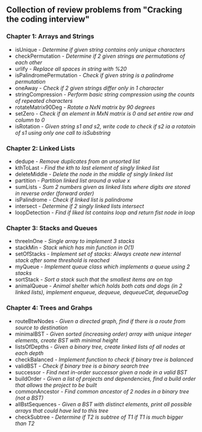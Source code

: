 ## Collection of review problems from "Cracking the coding interview"

### Chapter 1: Arrays and Strings
- isUnique - *Determine if given string contains only unique characters*
- checkPermutation - *Determine if 2 given strings are permutations of each other*
- urlify - *Replace all spaces in string with %20*
- isPalindromePermutation - *Check if given string is a palindrome permutation*
- oneAway - *Check if 2 given strings differ only in 1 character*
- stringCompression - *Perform basic string compression using the counts of repeated characters*
- rotateMatrix90Deg - *Rotate a NxN matrix by 90 degrees*
- setZero - *Check if an element in MxN matrix is 0 and set entire row and column to 0*
- isRotation - *Given string s1 and s2, write code to check if s2 ia a rotatoin of s1 using only one call to isSubstring*

### Chapter 2: Linked Lists
- dedupe - *Remove duplicates from an unsorted list*
- kthToLast - *Find the kth to last element of singly linked list*
- deleteMiddle - *Delete the node in the middle of singly linked list*
- partition - *Partition linked list around a value x*
- sumLists - *Sum 2 numbers given as linked lists where digits are stored in reverse order (forward order)*
- isPalindrome - *Check if linked list is palindrome*
- intersect - *Determine if 2 singly linked lists intersect*
- loopDetection - *Find if liked lst contains loop and return fist node in loop*

### Chapter 3: Stacks and Queues
- threeInOne - *Single array to implement 3 stacks*
- stackMin - *Stack which has min function in O(1)*
- setOfStacks - *Implement set of stacks: Always create new internal stack after some threshold is reached*
- myQueue - *Implement queue class which implements a queue using 2 stacks*
- sortStack - *Sort a stack such that the smallest items are on top*
- animalQueue - *Animal shelter which holds both cats and dogs (in 2 linked lists), implement enqueue, dequeue, dequeueCat, dequeueDog*

### Chapter 4: Trees and Grahps
- routeBtwNodes - *Given a directed graph, find if there is a route from source to destination*
- minimalBST - *Given sorted (increasing order) array with unique integer elements, create BST with minimal height*
- listsOfDepths - *Given a binary tree, create linked lists of all nodes at each depth*
- checkBalanced - *Implement function to check if binary tree is balanced*
- validBST - *Check if binary tree is a binary search tree*
- successor - *Find next in-order successor given a node in a valid BST*
- buildOrder - *Given a list of projects and dependencies, find a build order that allows the project to be built*
- commonAncestor - *Find common ancestor of 2 nodes in a binary tree (not a BST)*
- allBstSequences - *Given a BST with distinct elements, print all possible arrays that could have led to this tree*
- checkSubtree - *Determine if T2 is subtree of T1 if T1 is much bigger than T2*
